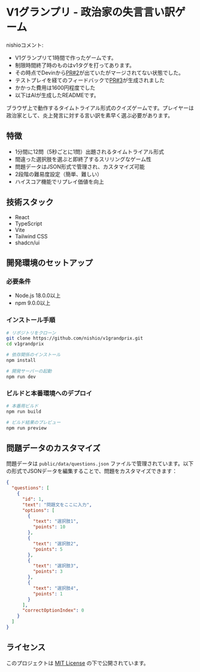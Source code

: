 # V1グランプリ - 政治家の失言言い訳ゲーム

nishioコメント:
- V1グランプリて1時間で作ったゲームです。
- 制限時間終了時のものはv1タグを打ってあります。
- その時点でDevinから[PR#2](https://github.com/nishio/v1grandprix/pull/3)が出ていたがマージされてない状態でした。
- テストプレイを経てのフィードバックで[PR#3](https://github.com/nishio/v1grandprix/pull/3)が生成されました
- かかった費用は1600円程度でした
- 以下はAIが生成したREADMEです。

ブラウザ上で動作するタイムトライアル形式のクイズゲームです。プレイヤーは政治家として、炎上発言に対する言い訳を素早く選ぶ必要があります。

## 特徴

- 1分間に12問（5秒ごとに1問）出題されるタイムトライアル形式
- 間違った選択肢を選ぶと即終了するスリリングなゲーム性
- 問題データはJSON形式で管理され、カスタマイズ可能
- 2段階の難易度設定（簡単、難しい）
- ハイスコア機能でリプレイ価値を向上

## 技術スタック

- React
- TypeScript
- Vite
- Tailwind CSS
- shadcn/ui

## 開発環境のセットアップ

### 必要条件

- Node.js 18.0.0以上
- npm 9.0.0以上

### インストール手順

```bash
# リポジトリをクローン
git clone https://github.com/nishio/v1grandprix.git
cd v1grandprix

# 依存関係のインストール
npm install

# 開発サーバーの起動
npm run dev
```

### ビルドと本番環境へのデプロイ

```bash
# 本番用ビルド
npm run build

# ビルド結果のプレビュー
npm run preview
```

## 問題データのカスタマイズ

問題データは `public/data/questions.json` ファイルで管理されています。以下の形式でJSONデータを編集することで、問題をカスタマイズできます：

```json
{
  "questions": [
    {
      "id": 1,
      "text": "問題文をここに入力",
      "options": [
        {
          "text": "選択肢1",
          "points": 10
        },
        {
          "text": "選択肢2",
          "points": 5
        },
        {
          "text": "選択肢3",
          "points": 3
        },
        {
          "text": "選択肢4",
          "points": 1
        }
      ],
      "correctOptionIndex": 0
    }
  ]
}
```

## ライセンス

このプロジェクトは [MIT License](LICENSE) の下で公開されています。
